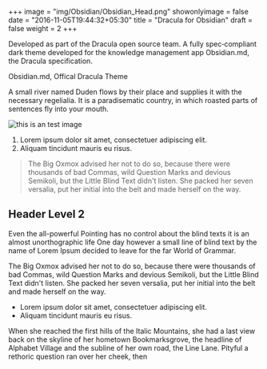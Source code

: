 +++
image = "img/Obsidian/Obsidian_Head.png"
showonlyimage = false
date = "2016-11-05T19:44:32+05:30"
title = "Dracula for Obsidian"
draft = false
weight = 2
+++

Developed as part of the Dracula open source team. A fully spec‐compliant dark theme developed for the knowledge management app Obsidian.md, the Dracula specification.

<!--more-->

Obsidian.md, Offical Dracula Theme

A small river named Duden flows by their place and supplies it with the necessary regelialia. It is a paradisematic country, in which roasted parts of sentences fly into your mouth.

![this is an test image](/img/Obsidian/Obsidian_1.png)

1. Lorem ipsum dolor sit amet, consectetuer adipiscing elit.
2. Aliquam tincidunt mauris eu risus.

> The Big Oxmox advised her not to do so, because there were thousands of bad Commas, wild Question Marks and devious Semikoli, but the Little Blind Text didn't listen. She packed her seven versalia, put her initial into the belt and made herself on the way.

## Header Level 2

Even the all-powerful Pointing has no control about the blind texts it is an almost unorthographic life One day however a small line of blind text by the name of Lorem Ipsum decided to leave for the far World of Grammar.

The Big Oxmox advised her not to do so, because there were thousands of bad Commas, wild Question Marks and devious Semikoli, but the Little Blind Text didn't listen. She packed her seven versalia, put her initial into the belt and made herself on the way.

* Lorem ipsum dolor sit amet, consectetuer adipiscing elit.
* Aliquam tincidunt mauris eu risus.

When she reached the first hills of the Italic Mountains, she had a last view back on the skyline of her hometown Bookmarksgrove, the headline of Alphabet Village and the subline of her own road, the Line Lane. Pityful a rethoric question ran over her cheek, then  
